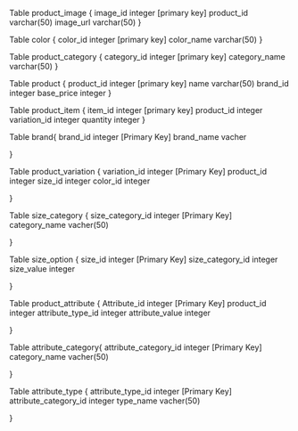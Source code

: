 
Table product_image {
  image_id  integer [primary key]
  product_id  varchar(50)
  image_url  varchar(50)
}

Table color {
  color_id integer [primary key]
  color_name varchar(50)
}

Table product_category {
  category_id   integer [primary key]
  category_name  varchar(50)
}

Table product {
  product_id   integer [primary key]
  name  varchar(50)
  brand_id  integer
  base_price integer
}

Table product_item {
  item_id integer [primary key]
  product_id  integer
  variation_id integer
  quantity integer
}

Table brand{
  brand_id integer [Primary Key]
  brand_name vacher

}

Table product_variation {
    variation_id integer [Primary Key]
    product_id integer 
    size_id integer 
    color_id integer 

}

Table size_category {
  size_category_id integer [Primary Key]
  category_name vacher(50)

}

Table size_option {
    size_id  integer [Primary Key]
    size_category_id integer 
    size_value integer

}

Table product_attribute {
    Attribute_id integer [Primary Key]
    product_id integer 
    attribute_type_id integer 
    attribute_value integer

}

Table attribute_category{
  attribute_category_id integer [Primary Key]
  category_name vacher(50)

}

Table attribute_type {
    attribute_type_id integer [Primary Key]
    attribute_category_id integer
    type_name vacher(50)

}


